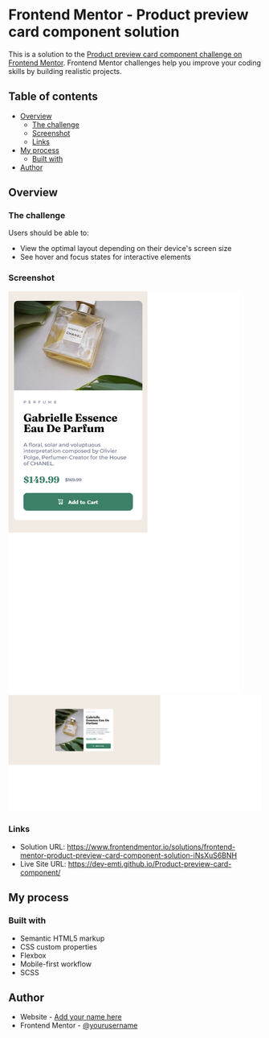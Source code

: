 # Frontend Mentor - Product preview card component solution

This is a solution to the [Product preview card component challenge on Frontend Mentor](https://www.frontendmentor.io/challenges/product-preview-card-component-GO7UmttRfa). Frontend Mentor challenges help you improve your coding skills by building realistic projects. 

## Table of contents

- [Overview](#overview)
  - [The challenge](#the-challenge)
  - [Screenshot](#screenshot)
  - [Links](#links)
- [My process](#my-process)
  - [Built with](#built-with)
- [Author](#author)


## Overview

### The challenge

Users should be able to:

- View the optimal layout depending on their device's screen size
- See hover and focus states for interactive elements

### Screenshot

![](./images/ss/screenshot-mobile.png)
![](./images/ss/screenshot-pc.png)

### Links

- Solution URL: https://www.frontendmentor.io/solutions/frontend-mentor-product-preview-card-component-solution-iNsXuS6BNH
- Live Site URL: https://dev-emti.github.io/Product-preview-card-component/

## My process

### Built with

- Semantic HTML5 markup
- CSS custom properties
- Flexbox
- Mobile-first workflow
- SCSS


## Author

- Website - [Add your name here](https://www.your-site.com)
- Frontend Mentor - [@yourusername](https://www.frontendmentor.io/profile/yourusername)

